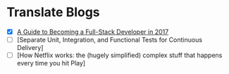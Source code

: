 # Translate Blogs

- [x] [A Guide to Becoming a Full-Stack Developer in 2017](http://oootoko.net/a-guide-to-becoming-a-full-stack-developer/)
- [ ] [Separate Unit, Integration, and Functional Tests for Continuous Delivery]
- [ ] [How Netflix works: the (hugely simplified) complex stuff that happens every time you hit Play]
